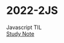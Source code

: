 # 2022-2JS
Javascript TIL \
[Study Note](https://walnut-flyaway-f2b.notion.site/2-8270c0dfeff341edae0a4f9cb55d4e4a)
